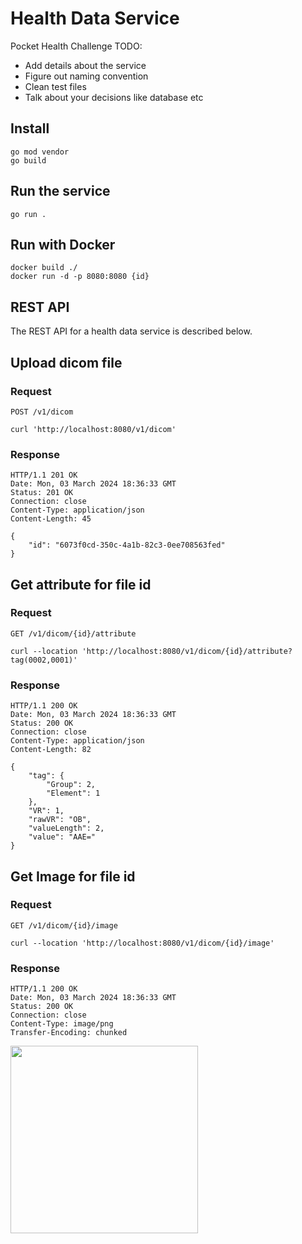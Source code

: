 # Health Data Service

Pocket Health Challenge
TODO: 
- Add details about the service
- Figure out naming convention
- Clean test files
- Talk about your decisions like database etc

## Install

    go mod vendor
    go build

## Run the service

    go run .

## Run with Docker

    docker build ./
    docker run -d -p 8080:8080 {id}

## REST API
The REST API for a health data service is described below.

## Upload dicom file
### Request
```POST /v1/dicom ```

    curl 'http://localhost:8080/v1/dicom'

### Response

    HTTP/1.1 201 OK
    Date: Mon, 03 March 2024 18:36:33 GMT
    Status: 201 OK
    Connection: close
    Content-Type: application/json
    Content-Length: 45

    {
        "id": "6073f0cd-350c-4a1b-82c3-0ee708563fed"
    }


## Get attribute for file id
### Request
```GET /v1/dicom/{id}/attribute ```

    curl --location 'http://localhost:8080/v1/dicom/{id}/attribute?tag(0002,0001)'

### Response

    HTTP/1.1 200 OK
    Date: Mon, 03 March 2024 18:36:33 GMT
    Status: 200 OK
    Connection: close
    Content-Type: application/json
    Content-Length: 82

    {
        "tag": {
            "Group": 2,
            "Element": 1
        },
        "VR": 1,
        "rawVR": "OB",
        "valueLength": 2,
        "value": "AAE="
    }

## Get Image for file id
### Request
```GET /v1/dicom/{id}/image ```

    curl --location 'http://localhost:8080/v1/dicom/{id}/image'

### Response

    HTTP/1.1 200 OK
    Date: Mon, 03 March 2024 18:36:33 GMT
    Status: 200 OK
    Connection: close
    Content-Type: image/png
    Transfer-Encoding: chunked

<img src="" alt="" width="300">
